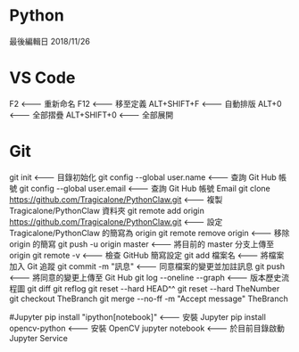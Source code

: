 # Python
最後編輯日 2018/11/26

# VS Code
F2           <--- 重新命名
F12          <--- 移至定義
ALT+SHIFT+F  <--- 自動排版
ALT+0        <--- 全部摺疊
ALT+SHIFT+0  <--- 全部展開

# Git
git init                                                            <--- 目錄初始化
git config --global user.name                                       <--- 查詢 Git Hub 帳號
git config --global user.email                                      <--- 查詢 Git Hub 帳號 Email
git clone https://github.com/Tragicalone/PythonClaw.git             <--- 複製 Tragicalone/PythonClaw 資料夾
git remote add origin https://github.com/Tragicalone/PythonClaw.git <--- 設定 Tragicalone/PythonClaw 的簡寫為 origin
git remote remove origin                                            <--- 移除 origin 的簡寫
git push -u origin master                                           <--- 將目前的 master 分支上傳至 origin
git remote -v                                                       <--- 檢查 GitHub 簡寫設定
git add 檔案名                                                      <--- 將檔案加入 Git 追蹤
git commit -m "訊息"                                                <--- 同意檔案的變更並加註訊息 
git push                                                            <--- 將同意的變更上傳至 Git Hub
git log --oneline --graph                                           <--- 版本歷史流程圖
git diff
git reflog
git reset --hard HEAD^^
git reset --hard TheNumber
git checkout TheBranch
git merge --no-ff -m "Accept message" TheBranch

#Jupyter
pip install "ipython[notebook]"   <--- 安裝 Jupyter
pip install opencv-python         <--- 安裝 OpenCV
jupyter notebook                  <--- 於目前目錄啟動 Jupyter Service
